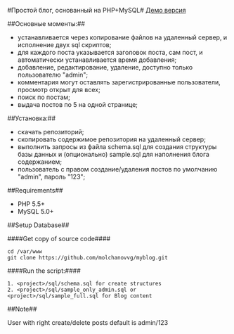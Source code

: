 #Простой блог, основанный на PHP+MySQL#
[Демо версия](http://myblog.molchanov.site)

##Основные моменты:##
- устанавливается через копирование файлов на удаленный сервер, и исполнение двух sql скриптов;
- для каждого поста указывается заголовок поста, сам пост, и автоматически устанавливается время добавления;
- добавление, редактирование, удаление, доступно только пользователю  "admin";
- комментария могут оставлять зарегистрированные пользователи, просмотр открыт для всех;
- поиск по постам;
- выдача постов по 5 на одной странице;

##Установка:##
- скачать репозиторий;
- скопировать содержимое репозитория на удаленный сервер;
- выполнить запросы из файла schema.sql для создания структуры базы данных и (опционально) sample.sql для наполнения блога содержанием;
- пользователь с правом создание/удаления постов по умолчанию "admin", пароль "123";


##Requirements##

- PHP 5.5+
- MySQL 5.0+

##Setup Database##


####Get copy of source code####
```
cd /var/www
git clone https://github.com/molchanovvg/myblog.git
```
####Run the script:####
```
1. <project>/sql/schema.sql for create structures
2. <project>/sql/sample_only_admin.sql or <project>/sql/sample_full.sql for Blog content
```
##Note##

User with right create/delete posts default is admin/123
